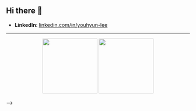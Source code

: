 ## Hi there 👋

<!--
**YouHyun-Lee/YouHyun-Lee** is a ✨ _special_ ✨ repository because its `README.md` (this file) appears on your GitHub profile.

Here are some ideas to get you started:

- 🔭 I’m currently working on ...
- 🌱 I’m currently learning ...
- 👯 I’m looking to collaborate on ...
- 🤔 I’m looking for help with ...
- 💬 Ask me about ...
- 📫 How to reach me: ...
- 😄 Pronouns: ...
- ⚡ Fun fact: ...


<h1 align="center">Hi, I'm YouHyun Lee 👋</h1>

<p align="center">
  <strong>Front-End Developer specializing in responsive web development</strong><br/>
  Passionate about building clean, accessible, and efficient interfaces for all devices.
</p>

---

### 🛠 Tech Stack
- **Languages**: HTML, CSS, JavaScript, TypeScript
- **Frameworks**: React, Next.js, Tailwind CSS
- **Tools**: Git, GitHub, Figma, VS Code, Chrome DevTools

---

### 📌 Featured Projects
- [Project Name 1](https://github.com/YouHyun-Lee/project-name-1) – Short one-line description
- [Project Name 2](https://github.com/YouHyun-Lee/project-name-2) – Short one-line description

---

### 📫 Contact
- **Email**: bravo10003@gmail.com
- **Portfolio**: [your-portfolio-link.com](https://your-portfolio-link.com) <!-- 생략 가능 -->
- **LinkedIn**: [linkedin.com/in/youhyun-lee](https://linkedin.com/in/you-hyun-lee)

---

<!-- GitHub Stats -->
<p align="center">
  <img src="https://github-readme-stats.vercel.app/api?username=YouHyun-Lee&show_icons=true&theme=default" height="150" />
  <img src="https://github-readme-stats.vercel.app/api/top-langs/?username=YouHyun-Lee&layout=compact" height="150" />
</p>
-->

